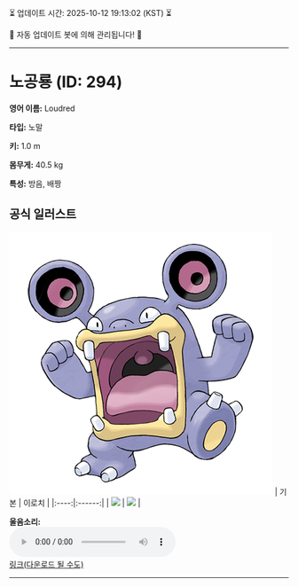 
⏳ 업데이트 시간: 2025-10-12 19:13:02 (KST) ⏳

🤖 자동 업데이트 봇에 의해 관리됩니다! 🤖

---

# 노공룡 (ID: 294)
**영어 이름:** Loudred

**타입:** 노말

**키:** 1.0 m

**몸무게:** 40.5 kg

**특성:** 방음, 배짱

## 공식 일러스트
![](https://raw.githubusercontent.com/PokeAPI/sprites/master/sprites/pokemon/other/official-artwork/294.png)
| 기본 | 이로치 |
|:----:|:------:|
| <img src="http://play.pokemonshowdown.com/sprites/ani/loudred.gif" width="200"> | <img src="http://play.pokemonshowdown.com/sprites/ani-shiny/loudred.gif" width="200"> |

**울음소리:**<br><audio controls src="https://raw.githubusercontent.com/PokeAPI/cries/main/cries/pokemon/latest/294.ogg"></audio><br> [링크(다운로드 될 수도)](https://raw.githubusercontent.com/PokeAPI/cries/main/cries/pokemon/latest/294.ogg)


---
